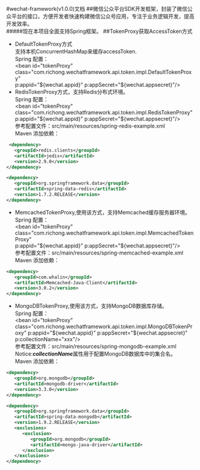 #wechat-framework(v1.0.0)文档
##微信公众平台SDK开发框架，封装了微信公众平台的接口，方便开发者快速构建微信公众号应用，专注于业务逻辑开发，提高开发效率。  
#####现在本项目全面支持Spring框架。
##TokenProxy获取AccessToken方式
   - DefaultTokenProxy方式  
   支持本机ConcurrentHashMap来缓存accessToken.  
   Spring 配置：  
   \<bean id="tokenProxy" class="com.richong.wechatframework.api.token.impl.DefaultTokenProxy"  
             p:appid="${wechat.appid}" p:appSecret="${wechat.appsecret}"/>
   - RedisTokenProxy方式，支持Redis分布式环境。  
   Spring 配置：  
   \<bean id="tokenProxy" class="com.richong.wechatframework.api.token.impl.RedisTokenProxy"  
             p:appid="${wechat.appid}" p:appSecret="${wechat.appsecret}"/>  
   参考配置文件：src/main/resources/spring-redis-example.xml  
   Maven 添加依赖：  
   ```xml
    <dependency>  
      <groupId>redis.clients</groupId>  
      <artifactId>jedis</artifactId>  
      <version>2.9.0</version>  
   </dependency>  
   
   <dependency>  
      <groupId>org.springframework.data</groupId>  
      <artifactId>spring-data-redis</artifactId>  
      <version>1.7.2.RELEASE</version>  
   </dependency>  
   ```
   - MemcachedTokenProxy,使用该方式，支持Memcached缓存服务器环境。  
   Spring 配置：  
      \<bean id="tokenProxy" class="com.richong.wechatframework.api.token.impl.MemcachedTokenProxy"  
             p:appid="${wechat.appid}" p:appSecret="${wechat.appsecret}"/>  
   参考配置文件：src/main/resources/spring-memcached-example.xml  
      Maven 添加依赖：     
   ```xml  
   <dependency>  
      <groupId>com.whalin</groupId>  
      <artifactId>Memcached-Java-Client</artifactId>  
      <version>3.0.2</version>  
   </dependency>
   ```
   - MongoDBTokenProxy,使用该方式，支持MongoDB数据库存储。  
   Spring 配置：  
      \<bean id="tokenProxy" class="com.richong.wechatframework.api.token.impl.MongoDBTokenProxy"
               p:appid="${wechat.appid}" p:appSecret="${wechat.appsecret}" p:collectionName="xxx"/>  
   参考配置文件：src/main/resources/spring-mongodb-example.xml  
       Notice:***collectionName***属性用于配置MongoDB数据库中的集合名。  
       Maven 添加依赖：  
   ```xml
   <dependency>
      <groupId>org.mongodb</groupId>  
      <artifactId>mongodb-driver</artifactId>  
      <version>3.3.0</version>
   </dependency>  
   
   <dependency>  
      <groupId>org.springframework.data</groupId>  
      <artifactId>spring-data-mongodb</artifactId>  
      <version>1.9.2.RELEASE</version>  
      <exclusions>  
         <exclusion>  
            <groupId>org.mongodb</groupId>  
            <artifactId>mongo-java-driver</artifactId>  
         </exclusion>  
      </exclusions>  
   </dependency>
   ```
